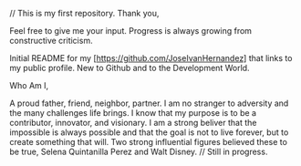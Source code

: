 // This is my first repository. Thank you,

Feel free to give me your input. Progress is always growing from constructive criticism.

Initial README for my [https://github.com/JoseIvanHernandez] that links to my public profile. New to Github and to the Development World.

Who Am I,

A proud father, friend, neighbor, partner. I am no stranger to adversity and the many challenges life brings. I know that my purpose is to be a contributor, innovator, and visionary. I am a strong beliver that the impossible is always possible and that the goal is not to live forever, but to create something that will. Two strong influential figures believed these to be true, Selena Quintanilla Perez and Walt Disney.
// Still in progress. 

